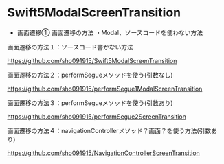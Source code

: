# Swift5ModalScreenTransition

- 画面遷移①
画面遷移の方法
・Modal、ソースコードを使わない方法

画面遷移の方法１：ソースコード書かない方法

https://github.com/sho091915/Swift5ModalScreenTransition

画面遷移の方法２：performSegueメソッドを使う(引数なし)

https://github.com/sho091915/performSegue1ModalScreenTransition

画面遷移の方法３：performSegueメソッドを使う(引数あり)

https://github.com/sho091915/performSegue2ScreenTransition

画面遷移の方法４：navigationControllerメソッド？画面？を使う方法(引数あり)

https://github.com/sho091915/NavigationControllerScreenTransition
